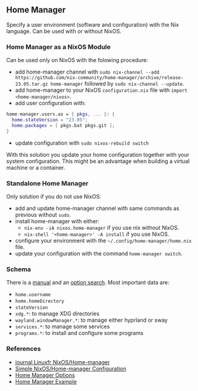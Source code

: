 ## Home Manager
Specify a user environment (software and configuration) with the Nix language.
Can be used with or without NixOS.

### Home Manager as a NixOS Module
Can be used only on NixOS with the folowing procedure:
- add home-manager channel with `sudo nix-channel --add https://github.com/nix-community/home-manager/archive/release-23.05.tar.gz home-manager`
  followed by `sudo nix-channel --update`.
- add home-manager to your NixOS `configuration.nix` file with `import <home-manager/nixos>`.
- add user configuration with:
```nix
home-manager.users.as = { pkgs, ... }: {
  home.stateVersion = "23.05";
  home.packages = [ pkgs.bat pkgs.git ];
}
```
- update configuration with `sudo nixos-rebuild switch`

With this solution you update your home configuration together with your
system configuration. This might be an advantage when building a virtual
machine or a container.

### Standalone Home Manager
Only solution if you do not use NixOS:
- add and update home-manager channel with same commands as previous without `sudo`.
- install home-manager with either:
  - `nix-env -iA nixos.home-manager` if you use nix without NixOS.
  - `nix-shell '<home-manager>' -A install` if you use NixOS.
- configure your environment with the `~/.config/home-manager/home.nix` file.
- update your configuration with the command `home-manager switch`.

### Schema
There is a [manual](https://nix-community.github.io/home-manager/) and an
[option search](https://mipmip.github.io/home-manager-option-search/).
Most important data are:
- `home.username`
- `home.homeDirectory`
- `stateVersion`
- `xdg.*`: to manage XDG directories
- `wayland.windowManager.*`: to manage either hyprland or sway
- `services.*`: to manage some services
- `programs.*`: to install and configure some programs

### References
- [journal Linuxfr NixOS/Home-manager](https://linuxfr.org/users/nokomprendo-3/journaux/gerer-son-environnement-utilisateur-nixos-avec-home-manager)
- [Simple NixOS/Home-manager Configuration](https://gitlab.com/nokomprendo/nixos-20.09_config)
- [Home Manager Options](https://mynixos.com/home-manager/options)
- [Home Manager Example](https://github.com/behoof4mind/nix-home-manager-example)

